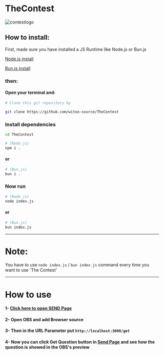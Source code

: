 # TheContest

![contestlogo](https://github.com/user-attachments/assets/ed6f09fc-95c9-42b2-8e95-991ecda0db8f)


## How to install:

First, made sure you have installed a JS Runtime like Node.js or Bun.js 

[Node.js install](https://nodejs.org/en "Node.js Official Website")

[Bun.js install](https://bun.sh)

### then:

#### Open your terminal and:

```bash
# Clone this git repository by

git clone https://github.com/witoo-source/TheContest
```
### Install dependencies

```bash
cd TheContest
```
```bash
# (Node.js)
npm i .
```

#### or

```bash
# (Bun.js)
bun i .
```

### Now run
```bash
# (Node.js)
node index.js
```

#### or

```bash
# (Bun.js)
bun index.js
```

-----

# Note: 

You have to use `node index.js` / `bun index.js` command every time you want to use 'The Contest'

-----

# How to use

#### 1- [Click here to open SEND Page](http://localhost:3000/send)
#### 2- Open OBS and add Browser source
#### 3- Then in the URL Parameter put `http://localhost:3000/get`
#### 4- Now you can click Get Question button in [Send Page](http://localhost:3000/send) and see how the question is showed in the OBS's preview
